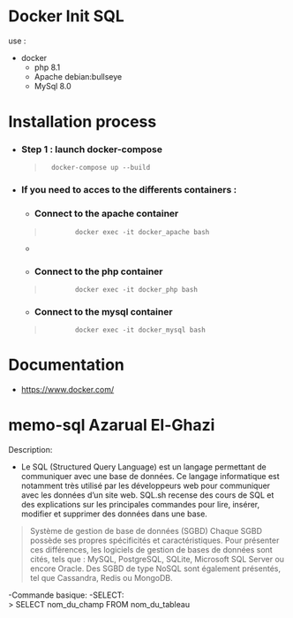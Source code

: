 # Docker Init SQL

use :

 - docker 
	 - php 8.1
	 - Apache debian:bullseye
	 - MySql 8.0 
	 

# Installation process

 - ### Step 1 : launch docker-compose
	>		docker-compose up --build
   
  - ### If you need to acces to the differents containers : 
    - ### Connect to the apache container
  
    >             docker exec -it docker_apache bash
	- 
    - ### Connect to the php container
  
    >             docker exec -it docker_php bash
	
      - ### Connect to the mysql container
  
    >             docker exec -it docker_mysql bash
	

# Documentation

 - https://www.docker.com/



# memo-sql    Azarual El-Ghazi

Description:
- Le SQL (Structured Query Language) est un langage permettant de communiquer avec une base de données. Ce langage informatique est notamment très utilisé par les développeurs web pour communiquer avec les données d’un site web. SQL.sh recense des cours de SQL et des explications sur les principales commandes pour lire, insérer, modifier et supprimer des données dans une base.

> Système de gestion de base de données (SGBD)
Chaque SGBD possède ses propres spécificités et caractéristiques. Pour présenter ces différences, les logiciels de gestion de bases de données sont cités, tels que : MySQL, PostgreSQL, SQLite, Microsoft SQL Server ou encore Oracle.
Des SGBD de type NoSQL sont également présentés, tel que Cassandra, Redis ou MongoDB.


-Commande basique:
  -SELECT:  
    > SELECT nom_du_champ FROM nom_du_tableau
  

